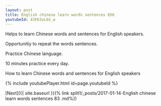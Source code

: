 ```yaml
---
layout: post
title: English chinese learn words sentences 656 
youtubeId: 43FK3vLbS_w
---
```

 
 
Helps to learn Chinese words and sentences for English speakers.

Opportunitiy to repeat the words sentences. 

Practice Chinese language. 
 
10 minutes practice every day. 
 
How to learn Chinese words and sentences for English speakers 
 
{% include youtubePlayer.html id=page.youtubeId %}
 
 
[Next]({{ site.baseurl }}{% link  split1/_posts/2017-01-14-English chinese learn words sentences 83 .md%})
 
